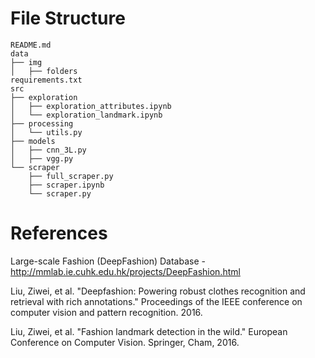 
# File Structure

```
README.md
data
├── img
│   ├── folders
requirements.txt
src
├── exploration
│   ├── exploration_attributes.ipynb
│   └── exploration_landmark.ipynb
├── processing
│   └── utils.py
├── models
│   ├── cnn_3L.py
│   ├── vgg.py
└── scraper
    ├── full_scraper.py
    ├── scraper.ipynb
    └── scraper.py
```

# References

Large-scale Fashion (DeepFashion) Database - http://mmlab.ie.cuhk.edu.hk/projects/DeepFashion.html

Liu, Ziwei, et al. "Deepfashion: Powering robust clothes recognition and retrieval with rich annotations." Proceedings of the IEEE conference on computer vision and pattern recognition. 2016.

Liu, Ziwei, et al. "Fashion landmark detection in the wild." European Conference on Computer Vision. Springer, Cham, 2016.

